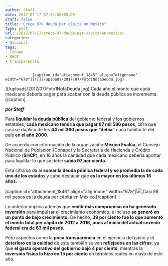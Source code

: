 ```yaml
---
author: Staff
date: 2017-07-17 07:34:00+00:00
draft: false
title: "Crece 97% deuda per cápita en México"
type: post
url: /2017/07/17/crece-97-deuda-per-capita-en-mexico/
categories:
- Nacional
tags:
- Conapo
- SHCP
- transparencia
---
```



				[caption id="attachment_1845" align="alignnone" width="678"][![](/uploads/2017/07/Foto1NotaDeuda.jpg)
](/uploads/2017/07/Foto1NotaDeuda.jpg) Cada año el monto que cada mexicano debería pagar para acabar con la deuda pública se incrementa.[/caption]

_**por Staff**_

Para **liquidar la deuda pública** del gobierno federal y los gobiernos estatales, **cada mexicano tendría que pagar 87 mil 586 pesos**, cifra que casi se duplicó de los **44 mil 360 pesos que “debía”** cada habitante del país **en el año 2000**.

De acuerdo con información de la organización **México Evalúa**, el Consejo Nacional de Población (Conapo) y la Secretaría de Hacienda y Crédito Público (**SHCP**), en 16 años la cantidad que cada mexicano debería aportar para liquidar lo que se debe **subió 97 por ciento.**

Esta cifra se da al **sumar la deuda pública federal y se promedia la de cada uno de los estado**s y cabe destacar que **es la mayor en los últimos 16 años.**

[caption id="attachment_1846" align="alignnone" width="678"][![](/uploads/2017/07/Foto2NotaDeuda.jpg)
](/uploads/2017/07/Foto2NotaDeuda.jpg) Casi 88 mil pesos es la deuda per cápita en México.[/caption]

Lo anterior implica además que **emitir más compromiso no ha generado inversión** para impulsar el crecimiento económico, e incluso **se generó en un punto de bajo crecimiento.** De hecho, **39 por ciento fue lo que aumentó el monto total per cápita de 2012 a 2016**, **pues al inicio del actual sexenio federal era de 63 mil pesos.**

Pero aspectos como la **poca transparencia** en el ejercicio del gasto y el **deterioro en la calidad** de éste también se ven **reflejados en las cifras**, ya que **el gasto operativo del gobierno bajó 4 por ciento**, mientras la **inversión física lo hizo en 15 por ciento** en términos reales en mayo de este año.		
